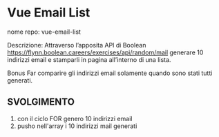 Vue Email List
===
nome repo: vue-email-list

Descrizione:
Attraverso l’apposita API di Boolean
https://flynn.boolean.careers/exercises/api/random/mail
generare 10 indirizzi email e stamparli in pagina all’interno di una lista.

Bonus
Far comparire gli indirizzi email solamente quando sono stati tutti generati.

## SVOLGIMENTO
1. con il ciclo FOR genero 10 indirizzi email
2. pusho nell'array i 10 indirizzi mail generati